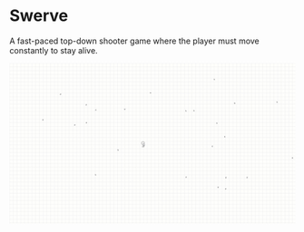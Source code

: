 # Swerve
A fast-paced top-down shooter game where the player must move constantly to stay alive.

![Gif 1](/SwerveGameGif.gif?raw=true "Gameplay Gif")
